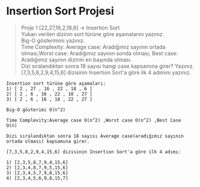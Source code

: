 # Insertion Sort Projesi

>Proje 1
[22,27,16,2,18,6] -> Insertion Sort<br/>
Yukarı verilen dizinin sort türüne göre aşamalarını yazınız.<br/>
Big-O gösterimini yazınız.<br/>
Time Complexity: Average case: Aradığımız sayının ortada olması,Worst case: Aradığımız sayının sonda olması, Best case: Aradığımız sayının dizinin en başında olması.<br/>
Dizi sıralandıktan sonra 18 sayısı hangi case kapsamına girer? Yazınız.<br/>
[7,3,5,8,2,9,4,15,6] dizisinin Insertion Sort'a göre ilk 4 adımını yazınız.
```
Insertion sort türüne göre aşamaları:    
1) [ 2 , 27 , 16 , 22 , 18 , 6 ]  
2) [ 2 , 6 , 16 , 22 , 18 , 27 ]  
3) [ 2 , 6 , 16 , 18 , 22 , 27 ] 
```
```
Big-O gösterimi O(n^2) 
```
```
Time Complexity:Average case O(n^2) ,Worst case O(n^2) ,Best Case  O(n)
```
 
```
Dizi sıralandıktan sonra 18 sayısı Average case(aradığımız sayının ortada olması) kapsamına girer.
```
```
[7,3,5,8,2,9,4,15,6] dizisinin Insertion Sort'a göre ilk 4 adımı:

1) [2,3,5,8,7,9,4,15,6]
2) [2,3,4,8,7,9,5,15,6]
3) [2,3,4,5,7,9,8,15,6]
4) [2,3,4,5,6,9,8,15,7]
```

